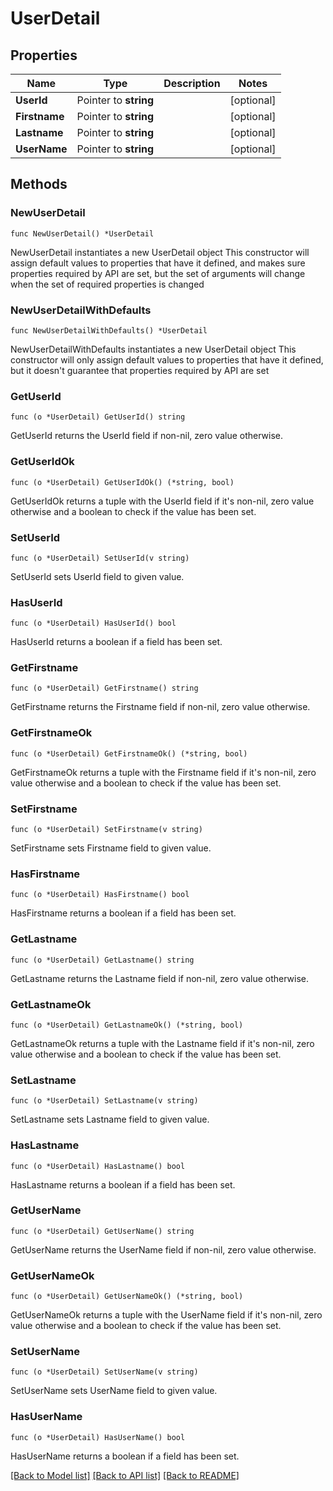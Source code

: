 # UserDetail

## Properties

Name | Type | Description | Notes
------------ | ------------- | ------------- | -------------
**UserId** | Pointer to **string** |  | [optional] 
**Firstname** | Pointer to **string** |  | [optional] 
**Lastname** | Pointer to **string** |  | [optional] 
**UserName** | Pointer to **string** |  | [optional] 

## Methods

### NewUserDetail

`func NewUserDetail() *UserDetail`

NewUserDetail instantiates a new UserDetail object
This constructor will assign default values to properties that have it defined,
and makes sure properties required by API are set, but the set of arguments
will change when the set of required properties is changed

### NewUserDetailWithDefaults

`func NewUserDetailWithDefaults() *UserDetail`

NewUserDetailWithDefaults instantiates a new UserDetail object
This constructor will only assign default values to properties that have it defined,
but it doesn't guarantee that properties required by API are set

### GetUserId

`func (o *UserDetail) GetUserId() string`

GetUserId returns the UserId field if non-nil, zero value otherwise.

### GetUserIdOk

`func (o *UserDetail) GetUserIdOk() (*string, bool)`

GetUserIdOk returns a tuple with the UserId field if it's non-nil, zero value otherwise
and a boolean to check if the value has been set.

### SetUserId

`func (o *UserDetail) SetUserId(v string)`

SetUserId sets UserId field to given value.

### HasUserId

`func (o *UserDetail) HasUserId() bool`

HasUserId returns a boolean if a field has been set.

### GetFirstname

`func (o *UserDetail) GetFirstname() string`

GetFirstname returns the Firstname field if non-nil, zero value otherwise.

### GetFirstnameOk

`func (o *UserDetail) GetFirstnameOk() (*string, bool)`

GetFirstnameOk returns a tuple with the Firstname field if it's non-nil, zero value otherwise
and a boolean to check if the value has been set.

### SetFirstname

`func (o *UserDetail) SetFirstname(v string)`

SetFirstname sets Firstname field to given value.

### HasFirstname

`func (o *UserDetail) HasFirstname() bool`

HasFirstname returns a boolean if a field has been set.

### GetLastname

`func (o *UserDetail) GetLastname() string`

GetLastname returns the Lastname field if non-nil, zero value otherwise.

### GetLastnameOk

`func (o *UserDetail) GetLastnameOk() (*string, bool)`

GetLastnameOk returns a tuple with the Lastname field if it's non-nil, zero value otherwise
and a boolean to check if the value has been set.

### SetLastname

`func (o *UserDetail) SetLastname(v string)`

SetLastname sets Lastname field to given value.

### HasLastname

`func (o *UserDetail) HasLastname() bool`

HasLastname returns a boolean if a field has been set.

### GetUserName

`func (o *UserDetail) GetUserName() string`

GetUserName returns the UserName field if non-nil, zero value otherwise.

### GetUserNameOk

`func (o *UserDetail) GetUserNameOk() (*string, bool)`

GetUserNameOk returns a tuple with the UserName field if it's non-nil, zero value otherwise
and a boolean to check if the value has been set.

### SetUserName

`func (o *UserDetail) SetUserName(v string)`

SetUserName sets UserName field to given value.

### HasUserName

`func (o *UserDetail) HasUserName() bool`

HasUserName returns a boolean if a field has been set.


[[Back to Model list]](../README.md#documentation-for-models) [[Back to API list]](../README.md#documentation-for-api-endpoints) [[Back to README]](../README.md)



